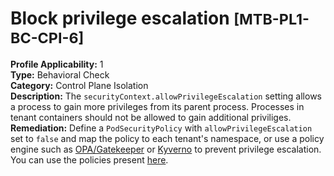 # Block privilege escalation <small>[MTB-PL1-BC-CPI-6] </small>
**Profile Applicability:** 
1 <br>
**Type:** 
Behavioral Check <br>
**Category:** 
Control Plane Isolation <br>
**Description:** 
The `securityContext.allowPrivilegeEscalation` setting allows a process to gain more privileges from its parent process. Processes in tenant containers should not be allowed to gain additional priviliges. <br>
**Remediation:**
Define a `PodSecurityPolicy` with `allowPrivilegeEscalation` set to `false` and map the policy to each tenant&#39;s namespace,  or use a policy engine such as [OPA/Gatekeeper](https://github.com/open-policy-agent/gatekeeper) or [Kyverno](https://kyverno.io) to prevent privilege escalation. You can use the policies present [here](https://github.com/kubernetes-sigs/multi-tenancy/tree/master/benchmarks/kubectl-mtb/test/policies). <br>

